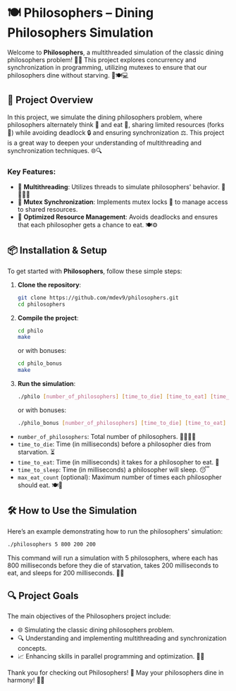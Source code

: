 # 🍽️ Philosophers – Dining Philosophers Simulation

Welcome to **Philosophers**, a multithreaded simulation of the classic dining philosophers problem! 🥳✨ This project explores concurrency and synchronization in programming, utilizing mutexes to ensure that our philosophers dine without starving. 🥢🍽️💻 

## 📝 Project Overview

In this project, we simulate the dining philosophers problem, where philosophers alternately think 🤔 and eat 🍜, sharing limited resources (forks 🍴) while avoiding deadlock 🔒 and ensuring synchronization ⚖️. This project is a great way to deepen your understanding of multithreading and synchronization techniques. 🌐🔍

### Key Features:
- 🔹 **Multithreading**: Utilizes threads to simulate philosophers' behavior. 🧵🧑‍🤝‍🧑
- 🔹 **Mutex Synchronization**: Implements mutex locks 🔐 to manage access to shared resources. 
- 🔹 **Optimized Resource Management**: Avoids deadlocks and ensures that each philosopher gets a chance to eat. 🍽️⚙️

## 📦 Installation & Setup

To get started with **Philosophers**, follow these simple steps:

1. **Clone the repository**:
   ```bash
   git clone https://github.com/mdev9/philosophers.git
   cd philosophers
   ```
2. **Compile the project**:
   ```bash
   cd philo
   make
   ```
   or with bonuses:
   ```bash
   cd philo_bonus
   make
   ```

4. **Run the simulation**:
   ```bash
   ./philo [number_of_philosophers] [time_to_die] [time_to_eat] [time_to_sleep] [optional: max_eat_count]
   ```
   or with bonuses:
   ```bash
   ./philo_bonus [number_of_philosophers] [time_to_die] [time_to_eat] [time_to_sleep] [optional: max_eat_count]
   ```
- `number_of_philosophers`: Total number of philosophers. 👨‍🍳👩‍🍳
- `time_to_die`: Time (in milliseconds) before a philosopher dies from starvation. ⏳
- `time_to_eat`: Time (in milliseconds) it takes for a philosopher to eat. 🍲
- `time_to_sleep`: Time (in milliseconds) a philosopher will sleep. 😴
- `max_eat_count` (optional): Maximum number of times each philosopher should eat. 🍽️🔁

## 🛠️ How to Use the Simulation

Here’s an example demonstrating how to run the philosophers' simulation:
   ```bash
./philosophers 5 800 200 200
   ```
This command will run a simulation with 5 philosophers, where each has 800 milliseconds before they die of starvation, takes 200 milliseconds to eat, and sleeps for 200 milliseconds. 🥱💤

## 🔍 Project Goals
The main objectives of the Philosophers project include:

- 🌐 Simulating the classic dining philosophers problem.
- 🔍 Understanding and implementing multithreading and synchronization concepts.
- 📈 Enhancing skills in parallel programming and optimization. 💪🎯

Thank you for checking out Philosophers! 🌟 May your philosophers dine in harmony! 🍴✨
